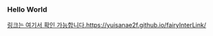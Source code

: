 ### Hello World
[링크는 여기서 확인 가능합니다.](https://yuisanae2f.github.io/fairyInterLink/)https://yuisanae2f.github.io/fairyInterLink/
